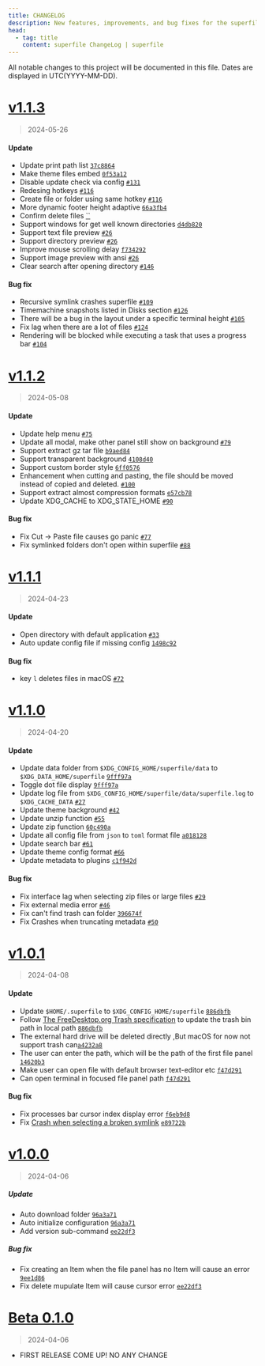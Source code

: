 ```yaml
---
title: CHANGELOG
description: New features, improvements, and bug fixes for the superfile.
head:
  - tag: title
    content: superfile ChangeLog | superfile
---
```


All notable changes to this project will be documented in this file. Dates are displayed in UTC(YYYY-MM-DD).

# [**v1.1.3**](https://github.com/yorukot/superfile/releases/tag/v1.1.3)

> 2024-05-26

#### Update
- Update print path list [`37c8864`](https://github.com/yorukot/superfile/commit/37c8864eb2b0dc73fbf8928dd40b3b7573e9a11dw)
- Make theme files embed [`0f53a12`](https://github.com/yorukot/superfile/commit/7fa775dd7db175fef694e514bd77ebd75c801fae)
- Disable update check via config [`#131`](https://github.com/yorukot/superfile/issues/131)
- Redesing hotkeys [`#116`](https://github.com/yorukot/superfile/issues/116)
- Create file or folder using same hotkey [`#116`](https://github.com/yorukot/superfile/issues/116)
- More dynamic footer height adaptive [`66a3fb4`](https://github.com/yorukot/superfile/commit/66a3fb4feba31ead2224938b1a18a431a55ac9cc)
- Confirm delete files [``]()
- Support windows for get well known directories [`d4db820`](https://github.com/yorukot/superfile/commit/d4db820ba839603df209dcce05468902739f301f)
- Support text file preview [`#26`](https://github.com/yorukot/superfile/issues/26)
- Support directory preview [`#26`](https://github.com/yorukot/superfile/issues/26)
- Improve mouse scrolling delay [`f734292`](https://github.com/yorukot/superfile/commit/f7342921d49d87f1bc633c9f8e19fe6845fbbf26)
- Support image preview with ansi [`#26`](https://github.com/yorukot/superfile/issues/26)
- Clear search after opening directory  [`#146`](https://github.com/yorukot/superfile/issues/146)

#### Bug fix
- Recursive symlink crashes superfile [`#109`](https://github.com/yorukot/superfile/issues/109)
- Timemachine snapshots listed in Disks section [`#126`](https://github.com/yorukot/superfile/issues/126)
- There will be a bug in the layout under a specific terminal height [`#105`](https://github.com/yorukot/superfile/issues/105)
- Fix lag when there are a lot of files [`#124`](https://github.com/yorukot/superfile/issues/124)
- Rendering will be blocked while executing a task that uses a progress bar [`#104`](https://github.com/yorukot/superfile/issues/104)

# [**v1.1.2**](https://github.com/yorukot/superfile/releases/tag/v1.1.2)

> 2024-05-08

#### Update
- Update help menu [`#75`](https://github.com/yorukot/superfile/issues/75)
- Update all modal, make other panel still show on background [`#79`](https://github.com/yorukot/superfile/pull/79)
- Support extract gz tar file [`b9aed84`](https://github.com/yorukot/superfile/commit/b9aed847804421e1fc4f03dcaefb0e27f1260ea3)
- Support transparent background [`4108d40`](https://github.com/yorukot/superfile/commit/4108d40bc0b93656eca2da98253a83dbc0cb27a9)
- Support custom border style [`6ff0576`](https://github.com/yorukot/superfile/commit/6ff05765823cbd25e6fdc4d3f7370e435114acbb)
- Enhancement when cutting and pasting, the file should be moved instead of copied and deleted. [`#100`](https://github.com/yorukot/superfile/issues/100)
- Support extract almost compression formats [`e57cb78`](https://github.com/yorukot/superfile/commit/e57cb78d602d62b47662e2069b75059d908147db)
- Update XDG_CACHE to XDG_STATE_HOME [`#90`](https://github.com/yorukot/superfile/issues/90)

#### Bug fix
- Fix Cut -> Paste file causes go panic [`#77`](https://github.com/yorukot/superfile/issues/77)
- Fix symlinked folders don't open within superfile [`#88`](https://github.com/yorukot/superfile/issues/88)

# [**v1.1.1**](https://github.com/yorukot/superfile/releases/tag/v1.1.1)

> 2024-04-23

#### Update
- Open directory with default application [`#33`](https://github.com/yorukot/superfile/issues/33)
- Auto update config file if missing config [`1498c92`](https://github.com/yorukot/superfile/commit/1498c92d2166c8c25989be9ce5a15dc6d1ffb073)

#### Bug fix
- key `l` deletes files in macOS [`#72`](https://github.com/yorukot/superfile/issues/72)

# [**v1.1.0**](https://github.com/yorukot/superfile/releases/tag/v1.1.0)

> 2024-04-20

#### Update

- Update data folder from `$XDG_CONFIG_HOME/superfile/data` to `$XDG_DATA_HOME/superfile` [`9fff97a`](https://github.com/yorukot/superfile/commit/9fff97a362bcd5bec1c19709b7a5aeb59cdeaa34)
- Toggle dot file display [`9fff97a`](https://github.com/yorukot/superfile/commit/9fff97a362bcd5bec1c19709b7a5aeb59cdeaa34/9fff97a362bcd5bec1c19709b7a5aeb59cdeaa34)
- Update log file from `$XDG_CONFIG_HOME/superfile/data/superfile.log` to `$XDG_CACHE_DATA` [`#27`](https://github.com/yorukot/superfile/pull/27)
- Update theme background [`#42`](https://github.com/yorukot/superfile/pull/42)
- Update unzip function [`#55`](https://github.com/yorukot/superfile/pull/55)
- Update zip function [`60c490a`](https://github.com/yorukot/superfile/commit/60c490aa06019fb1a5382b1e241c6b0a72ec51a4)
- Update all config file from `json` to `toml` format file [`a018128`](https://github.com/yorukot/superfile/commit/a018128ffd431d76a06f379fffbe0aa20d3e78cc)
- Update search bar [`#61`](https://github.com/yorukot/superfile/pull/61)
- Update theme config format [`#66`](https://github.com/yorukot/superfile/pull/66)
- Update metadata to plugins [`c1f942d`](https://github.com/yorukot/superfile/commit/c1f942da366919f114b094ce512ff95002b6a08c)

#### Bug fix

- Fix interface lag when selecting zip files or large files [`#29`](https://github.com/yorukot/superfile/issues/29)
- Fix external media error [`#46`](https://github.com/yorukot/superfile/pull/46)
- Fix can't find trash can folder [`396674f`](https://github.com/yorukot/superfile/commit/396674f33e302369790bcb88d84df0d3830d3543)
- Fix Crashes when truncating metadata [`#50`](https://github.com/yorukot/superfile/issues/50)

# [**v1.0.1**](https://github.com/yorukot/superfile/releases/tag/v1.0.1)

> 2024-04-08

#### Update

- Update `$HOME/.superfile` to `$XDG_CONFIG_HOME/superfile` [`886dbfb`](https://github.com/yorukot/superfile/commit/886dbfb276407db36e9fb7369ec31053e7aabcf4)
- Follow [The FreeDesktop.org Trash specification](https://specifications.freedesktop.org/trash-spec/trashspec-1.0.html) to update the trash bin path in local path [`886dbfb`](https://github.com/yorukot/superfile/commit/886dbfb276407db36e9fb7369ec31053e7aabcf4)
- The external hard drive will be deleted directly ,But macOS for now not support trash can[`a4232a8`](https://github.com/yorukot/superfile/commit/a4232a88bef4b5c3e99456fd198eabb953dc324c)
- The user can enter the path, which will be the path of the first file panel [`14620b3`](https://github.com/yorukot/superfile/commit/14620b33b09edfce80a95e1f52f7f66b3686a9d0)
- Make user can open file with default browser text-editor etc [`f47d291`](https://github.com/yorukot/superfile/commit/f47d2915bf637da0cf99a4b15fa0bea8edc8d380)
- Can open terminal in focused file panel path [`f47d291`](https://github.com/yorukot/superfile/commit/f47d2915bf637da0cf99a4b15fa0bea8edc8d380)

#### Bug fix

- Fix processes bar cursor index display error [`f6eb9d8`](https://github.com/yorukot/superfile/commit/f6eb9d879f9f7ef31859e3f84c8792e2f0fc543a)
- Fix [Crash when selecting a broken symlink](https://github.com/yorukot/superfile/issues/9) [`e89722b`](https://github.com/yorukot/superfile/commit/e89722b3717cc669c2e14bb310d1b96c1727b63f)

# [**v1.0.0**](https://github.com/yorukot/superfile/releases/tag/v1.0.0)

> 2024-04-06

##### Update

- Auto download folder [`96a3a71`](https://github.com/yorukot/superfile/commit/96a3a7108eb7c4327bad3424ed55e472ec78049f)
- Auto initialize configuration [`96a3a71`](https://github.com/yorukot/superfile/commit/96a3a7108eb7c4327bad3424ed55e472ec78049f)
- Add version sub-command [`ee22df3`](https://github.com/yorukot/superfile/commit/ee22df3c7700adddb859ada8623f6c8b038e8087)

##### Bug fix

- Fix creating an Item when the file panel has no Item will cause an error [`9ee1d86`](https://github.com/yorukot/superfile/commit/9ee1d860192182803d408c5046ca9f5255121698)
- Fix delete mupulate Item will cause cursor error [`ee22df3`](https://github.com/yorukot/superfile/commit/ee22df3c7700adddb859ada8623f6c8b038e8087)

# [**Beta 0.1.0**](https://github.com/yorukot/superfile/releases/tag/v0.1.0-beta)

> 2024-04-06

- FIRST RELEASE COME UP! NO ANY CHANGE
